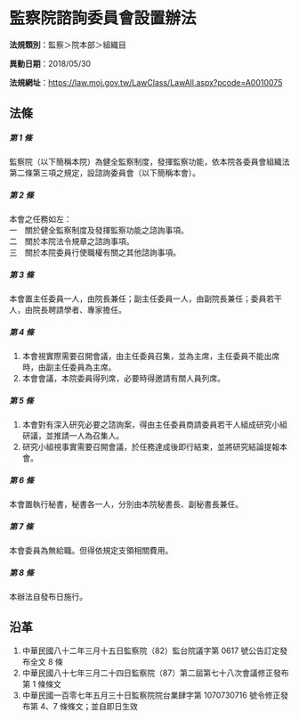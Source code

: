 # 監察院諮詢委員會設置辦法

**法規類別**：監察＞院本部＞組織目

**異動日期**：2018/05/30  

**法規網址**：https://law.moj.gov.tw/LawClass/LawAll.aspx?pcode=A0010075





## 法條
##### 第 1 條
監察院（以下簡稱本院）為健全監察制度，發揮監察功能，依本院各委員會組織法第二條第三項之規定，設諮詢委員會（以下簡稱本會）。

##### 第 2 條
本會之任務如左：  
一　關於健全監察制度及發揮監察功能之諮詢事項。  
二　關於本院法令規章之諮詢事項。  
三　關於本院委員行使職權有關之其他諮詢事項。

##### 第 3 條
本會置主任委員一人，由院長兼任；副主任委員一人，由副院長兼任；委員若干人，由院長聘請學者、專家擔任。

##### 第 4 條
1. 本會視實際需要召開會議，由主任委員召集，並為主席，主任委員不能出席時，由副主任委員為主席。
1. 本會會議，本院委員得列席，必要時得邀請有關人員列席。

##### 第 5 條
1. 本會對有深入研究必要之諮詢案，得由主任委員商請委員若干人組成研究小組研議，並推請一人為召集人。
1. 研究小組視事實需要召開會議，於任務達成後即行結束，並將研究結論提報本會。

##### 第 6 條
本會置執行秘書，秘書各一人，分別由本院秘書長、副秘書長兼任。

##### 第 7 條
本會委員為無給職。但得依規定支領相關費用。

##### 第 8 條
本辦法自發布日施行。

## 沿革
1. 中華民國八十二年三月十五日監察院（82）監台院議字第 0617 號公告訂定發布全文 8  條
1. 中華民國八十七年三月二十四日監察院（87）第二屆第七十八次會議修正發布第 1  條條文
1. 中華民國一百零七年五月三十日監察院院台業肆字第 1070730716 號令修正發布第 4、7 條條文；並自即日生效
